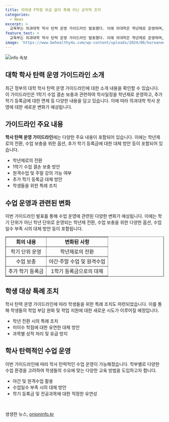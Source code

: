 ```yaml
---
title: 의대생 F학점 유급 없이 특혜 아닌 공익적 조치
categories:
  - News
excerpt: >
  교육부는 의과대학 학사 탄력 운영 가이드라인 발표했다. 이에 의대학은 학년제로 운영하며, 1학기 수업 결손 보충을 위해 야간·주말 수업과 원격수업 가능하다. 추가 학기 등록금은 면제하고, 의과대학 입시가 시작됐다. 학사 일정을 학년제로 운영하는 가이드라인에 따라, 학기가 아닌 학년 단위로 운영되며, 수업에 따른 추가 학기 등록금은 1학기 등록금으로 대체된다. 또한 수업 거부 중인 의대생들의 집단 유급을 막기 위해 학년 단위로 운영되며, 성적 처리 기한과 교육과정이 유연하게 조정될 수 있도록 했다.
feature_text: >
  교육부는 의과대학 학사 탄력 운영 가이드라인 발표했다. 이에 의대학은 학년제로 운영하며, 1학기 수업 결손 보충을 위해 야간·주말 수업과 원격수업 가능하다. 추가 학기 등록금은 면제하고, 의과대학 입시가 시작됐다. 학사 일정을 학년제로 운영하는 가이드라인에 따라, 학기가 아닌 학년 단위로 운영되며, 수업에 따른 추가 학기 등록금은 1학기 등록금으로 대체된다. 또한 수업 거부 중인 의대생들의 집단 유급을 막기 위해 학년 단위로 운영되며, 성적 처리 기한과 교육과정이 유연하게 조정될 수 있도록 했다.
image: 'https://www.behealthy4u.com/wp-content/uploads/2024/06/koreanews.jpg'
---
```


<p><img src="https://www.behealthy4u.com/wp-content/uploads/2024/06/koreanews.jpg" alt="info 속보" /></p>

<h2 data-ke-size="size26">대학 학사 탄력 운영 가이드라인 소개</h2>

<p data-ke-size="size16">최근 정부의 대학 학사 탄력 운영 가이드라인에 대한 소개 내용을 확인할 수 있습니다. 이 가이드라인은 1학기 수업 결손 보충과 관련하여 학사일정을 학년제로 운영하고, 추가 학기 등록금에 대한 면제 등 다양한 내용을 담고 있습니다. 이에 따라 의과대학 학사 운영에 대한 새로운 변화가 예상됩니다.</p>

<h2 data-ke-size="size26">가이드라인 주요 내용</h2>

<p data-ke-size="size16"><b>학사 탄력 운영 가이드라인</b>에는 다양한 주요 내용이 포함되어 있습니다. 이에는 학년제로의 전환, 수업 보충을 위한 옵션, 추가 학기 등록금에 대한 대체 방안 등이 포함되어 있습니다.</p>

<ul>
  <li>학년제로의 전환</li>
  <li>1학기 수업 결손 보충 방안</li>
  <li>원격수업 및 주말 강의 가능 여부</li>
  <li>추가 학기 등록금 대체 방안</li>
  <li>학생들을 위한 특례 조치</li>
</ul>

<h2 data-ke-size="size26">수업 운영과 관련된 변화</h2>

<p data-ke-size="size16">이번 가이드라인 발표를 통해 수업 운영에 관련된 다양한 변화가 예상됩니다. 이에는 학기 단위가 아닌 학년 단위로 운영되는 학년제 전환, 수업 보충을 위한 다양한 옵션, 수업일수 부족 시의 대체 방안 등이 포함됩니다.</p>

<table style="width: 100%;" border="1">
<tbody>
<tr>
<td style="text-align: center; height: 17px;"><b>회의 내용</b></td>
<td style="text-align: center; height: 17px;"><b>변화된 사항</b></td>
</tr>
<tr>
<td style="text-align: center; height: 17px;">학기 단위 운영</td>
<td style="text-align: center; height: 17px;">학년제로의 전환</td>
</tr>
<tr>
<td style="text-align: center; height: 17px;">수업 보충</td>
<td style="text-align: center; height: 17px;">야간·주말 수업 및 원격수업</td>
</tr>
<tr>
<td style="text-align: center; height: 17px;">추가 학기 등록금</td>
<td style="text-align: center; height: 17px;">1학기 등록금으로의 대체</td>
</tr>
</tbody>
</table>

<h2 data-ke-size="size26">학생 대상 특례 조치</h2>

<p data-ke-size="size16">학사 탄력 운영 가이드라인에 따라 학생들을 위한 특례 조치도 마련되었습니다. 이를 통해 학생들의 학업 부담 완화 및 학업 지원에 대한 새로운 시도가 이루어질 예정입니다.</p>

<ul>
  <li>학년 전환 시의 특례 조치</li>
  <li>미이수 학점에 대한 유연한 대체 방안</li>
  <li>과목별 성적 처리 및 유급 방지</li>
</ul>

<h2 data-ke-size="size26">학사 탄력적인 수업 운영</h2>

<p data-ke-size="size16">이번 가이드라인에 따라 학사 탄력적인 수업 운영이 가능해졌습니다. 학부별로 다양한 수업 환경을 고려하여 학생들의 수요에 맞는 다양한 교육 방법을 도입하고자 합니다.</p>

<ul>
  <li>야간 및 원격수업 활용</li>
  <li>수업일수 부족 시의 대체 방안</li>
  <li>학기 등록금 및 전공과목에 대한 적정한 유연성</li>
</ul>

<p data-ke-size="size16">&nbsp;</p>
생생한 뉴스, <a href="https://onioninfo.kr" rel="dofollow">onioninfo.kr</a>


